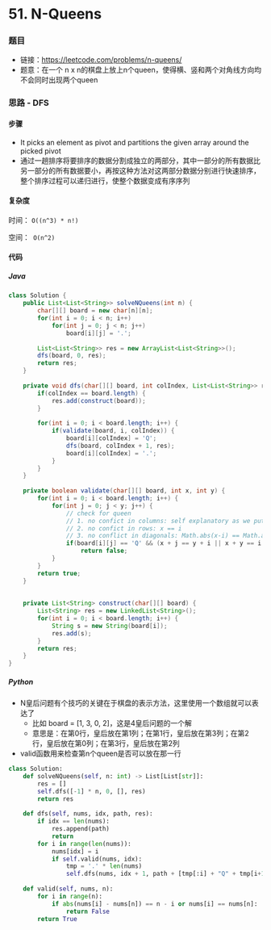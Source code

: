 # 51. N-Queens

### 题目

- 链接：https://leetcode.com/problems/n-queens/
- 题意：在一个 n x n的棋盘上放上n个queen，使得横、竖和两个对角线方向均不会同时出现两个queen



### 思路 - DFS

#### 步骤

- It picks an element as pivot and partitions the given array around the picked pivot
- 通过一趟排序将要排序的数据分割成独立的两部分，其中一部分的所有数据比另一部分的所有数据要小，再按这种方法对这两部分数据分别进行快速排序，整个排序过程可以递归进行，使整个数据变成有序序列



#### 复杂度

时间： `O((n^3) * n!)`

空间：` O(n^2)`



#### 代码

##### Java

```java
class Solution {
    public List<List<String>> solveNQueens(int n) {
        char[][] board = new char[n][n];
        for(int i = 0; i < n; i++)
            for(int j = 0; j < n; j++)
                board[i][j] = '.';
        
        List<List<String>> res = new ArrayList<List<String>>();
        dfs(board, 0, res);
        return res;
    }
    
    private void dfs(char[][] board, int colIndex, List<List<String>> res) {
        if(colIndex == board.length) {
            res.add(construct(board));
        }
        
        for(int i = 0; i < board.length; i++) {
            if(validate(board, i, colIndex)) {
                board[i][colIndex] = 'Q';
                dfs(board, colIndex + 1, res);
                board[i][colIndex] = '.';
            }
        }
    }
    
    private boolean validate(char[][] board, int x, int y) {
        for(int i = 0; i < board.length; i++) {
            for(int j = 0; j < y; j++) {
                // check for queen
                // 1. no confict in columns: self explanatory as we put 'Q' col by col
                // 2. no confict in rows: x == i
                // 3. no conflict in diagonals: Math.abs(x-i) == Math.abs(y-j)
                if(board[i][j] == 'Q' && (x + j == y + i || x + y == i + j || x == i))
                    return false;
            }
        }
        return true;
    }
    
    
    private List<String> construct(char[][] board) {
        List<String> res = new LinkedList<String>();
        for(int i = 0; i < board.length; i++) {
            String s = new String(board[i]);
            res.add(s);
        }
        return res;
    }
}
```



##### Python

- N皇后问题有个技巧的关键在于棋盘的表示方法，这里使用一个数组就可以表达了
  - 比如 board = [1, 3, 0, 2]，这是4皇后问题的一个解
  - 意思是：在第0行，皇后放在第1列；在第1行，皇后放在第3列；在第2行，皇后放在第0列；在第3行，皇后放在第2列
- valid函数用来检查第n个queen是否可以放在那一行

```python
class Solution:
    def solveNQueens(self, n: int) -> List[List[str]]:
        res = []
        self.dfs([-1] * n, 0, [], res)
        return res
    
    def dfs(self, nums, idx, path, res):
        if idx == len(nums):
            res.append(path)
            return
        for i in range(len(nums)):
            nums[idx] = i
            if self.valid(nums, idx):
                tmp = '.' * len(nums)
                self.dfs(nums, idx + 1, path + [tmp[:i] + "Q" + tmp[i+1:]], res)
            
    def valid(self, nums, n):
        for i in range(n):
            if abs(nums[i] - nums[n]) == n - i or nums[i] == nums[n]:
                return False
        return True  
```
